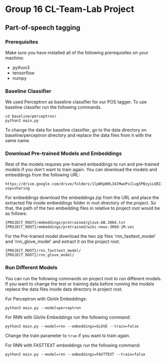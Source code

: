 # Group 16 CL-Team-Lab Project
## Part-of-speech tagging

### Prerequisites

Make sure you have installed all of the following prerequisites on your machine:
- python3
- tensorflow
- numpy

### Baseline Classifier
We used Perceptron as baseline classifier for our POS tagger. To use baseline
classifer run the following commands.

```
cd baseline/perceptron/
python3 main.py
```

To change the data for baseline classifier, go to the data directory on 
baseline/perceptron directory and replace the data files from it with the
same name.

### Download Pre-trained Models and Embeddings
Rest of the models requires pre-trained embeddings to run and pre-trained
models if you don't want to train again. You can download the models and
embeddings from the following URL:
```buildoutcfg
https://drive.google.com/drive/folders/1lpW5pN9L34lMwePs1lug5PBzyiL6BI12?usp=sharing
```

For embeddings download the embeddings.zip from the URL and place the extracted 
file inside embeddings folder in root directory of the project. So that, the path
of the two embedding files in relative to project root would be as follows:
```buildoutcfg
{PROJECT_ROOT}/embeddings/pretrained/glove.6B.300d.txt
{PROJECT_ROOT}/embeddings/pretrained/wiki-news-300d-1M.vec
```

For the Pre-trained model download the two zip files 'rnn_fasttext_model'
and 'rnn_glove_model' and extract it on the project root.
```buildoutcfg
{PROJECT_ROOT}/rnn_fasttext_model/
{PROJECT_ROOT}/rnn_glove_model/
```

### Run Different Models
You can run the following commands on project root to run different models.
If you want to change the test or training data before running the models
 replace the data files inside data directory in project root. 

For Perceptron with GloVe Embeddings:
```buildoutcfg
python3 main.py --model=perceptron
```

For RNN with GloVe Embeddings run the following command:
```buildoutcfg
python3 main.py --model=rnn --embeddings=GLOVE --train=false
```
Change the train parameter to `true` if you want to train again.

For RNN with FASTTEXT embeddings run the following command:
```buildoutcfg
python3 main.py --model=rnn --embeddings=FASTTEXT --train=false
```